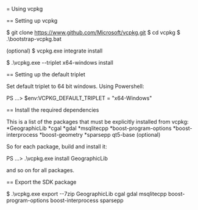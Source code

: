 = Using vcpkg 

== Setting up vcpkg
	
$ git clone https://www.github.com/Microsoft/vcpkg.git
$ cd vcpkg
$ .\bootstrap-vcpkg.bat

(optional)
$ vcpkg.exe integrate install

$ .\vcpkg.exe --triplet x64-windows install <list-of-packages-to-install>


== Setting up the default triplet

Set default triplet to 64 bit windows.
Using Powershell: 

PS ...> $env:VCPKG_DEFAULT_TRIPLET = "x64-Windows"

== Install the required dependencies

This is a list of the packages that must be explicitly installed from vcpkg:
    *GeographicLib
    *cgal
    *gdal
    *msqlitecpp
    *boost-program-options
    *boost-interprocess
	*boost-geometry
	*sparsepp
	qt5-base (optional)

So for each package, build and install it:

PS ...> .\vcpkg.exe install GeographicLib

and so on for all packages.

== Export the SDK package

$ .\vcpkg.exe export --7zip GeographicLib cgal gdal msqlitecpp boost-program-options boost-interprocess sparsepp